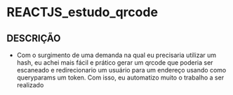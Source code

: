 # REACTJS_estudo_qrcode

## DESCRIÇÃO
- Com o surgimento de uma demanda na qual eu precisaria utilizar um hash, eu achei mais fácil e prático gerar um qrcode que poderia ser escaneado e redirecionario um usuário para um endereço usando como queryparams um token. Com isso, eu automatizo muito o trabalho a ser realizado
